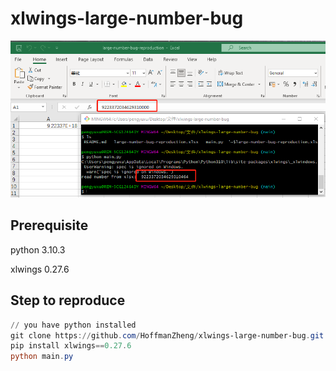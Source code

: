 # xlwings-large-number-bug

![](https://github.com/HoffmanZheng/xlwings-large-number-bug/blob/main/WechatIMG6129.png)

## Prerequisite

python 3.10.3

xlwings 0.27.6

## Step to reproduce

```powershell
// you have python installed
git clone https://github.com/HoffmanZheng/xlwings-large-number-bug.git
pip install xlwings==0.27.6
python main.py
```

